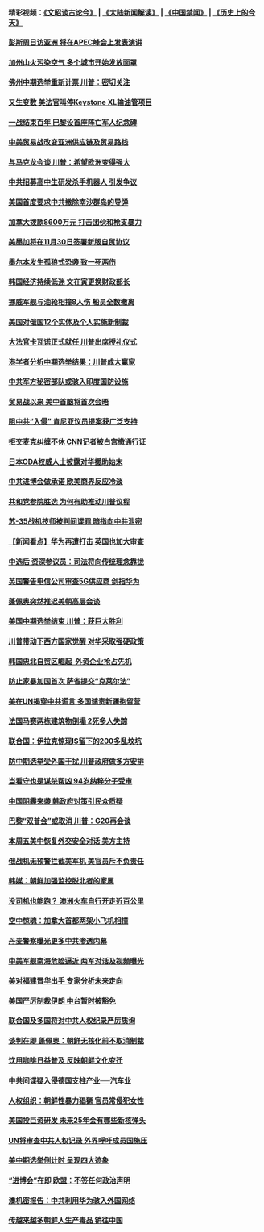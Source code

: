 #### 精彩视频：[《文昭谈古论今》](https://github.com/gfw-breaker/wenzhao/blob/master/README.md?t=11110631) | [《大陆新闻解读》](https://github.com/gfw-breaker/ntdtv-comedy/blob/master/README.md?t=11110631) | [《中国禁闻》](https://github.com/gfw-breaker/ntdtv-news/blob/master/README.md?t=11110631) | [《历史上的今天》](https://github.com/gfw-breaker/today-in-history/blob/master/README.md?t=11110631) 

#### [彭斯周日访亚洲 将在APEC峰会上发表演讲](../pages/nsc418/n10844075.md?t=11110631) 

#### [加州山火污染空气 多个城市开始发放面罩](../pages/nsc418/n10844214.md?t=11110631) 

#### [佛州中期选举重新计票 川普：密切关注](../pages/nsc418/n10843995.md?t=11110631) 

#### [又生变数 美法官叫停Keystone XL输油管项目](../pages/nsc418/n10843752.md?t=11110631) 

#### [一战结束百年 巴黎设首座阵亡军人纪念碑](../pages/nsc418/n10843698.md?t=11110631) 

#### [中美贸易战改变亚洲供应链及贸易路线](../pages/nsc418/n10843491.md?t=11110631) 

#### [与马克龙会谈 川普：希望欧洲变得强大](../pages/nsc418/n10843329.md?t=11110631) 

#### [中共招募高中生研发杀手机器人 引发争议](../pages/nsc418/n10842419.md?t=11110631) 

#### [美国首度要求中共撤除南沙群岛的导弹](../pages/nsc418/n10842945.md?t=11110631) 

#### [加拿大拨款8600万元 打击团伙和枪支暴力](../pages/nsc418/n10842249.md?t=11110631) 

#### [美墨加将在11月30日签署新版自贸协议](../pages/nsc418/n10841572.md?t=11110631) 

#### [墨尔本发生孤狼式恐袭 致一死两伤](../pages/nsc418/n10840893.md?t=11110631) 

#### [韩国经济持续低迷 文在寅更换财政部长](../pages/nsc418/n10839960.md?t=11110631) 

#### [挪威军舰与油轮相撞8人伤 船员全数撤离](../pages/nsc418/n10841146.md?t=11110631) 

#### [美国对俄国12个实体及个人实施新制裁](../pages/nsc418/n10841109.md?t=11110631) 

#### [大法官卡瓦诺正式就任 川普出席授礼仪式](../pages/nsc418/n10840367.md?t=11110631) 

#### [港学者分析中期选举结果：川普成大赢家](../pages/nsc418/n10840095.md?t=11110631) 

#### [中共军方秘密部队或骇入印度国防设施](../pages/nsc418/n10839561.md?t=11110631) 

#### [贸易战以来 美中首脑将首次会晤](../pages/nsc418/n10839071.md?t=11110631) 

#### [阻中共“入侵” 肯尼亚议员提案获广泛支持](../pages/nsc418/n10839184.md?t=11110631) 

#### [拒交麦克纠缠不休 CNN记者被白宫撤通行证](../pages/nsc418/n10838526.md?t=11110631) 

#### [日本ODA权威人士披露对华援助始末](../pages/nsc418/n10838064.md?t=11110631) 

#### [中共进博会做承诺 欧美商界反应冷淡](../pages/nsc418/n10837102.md?t=11110631) 

#### [共和党参院胜选 为何有助推动川普议程](../pages/nsc418/n10836979.md?t=11110631) 

#### [苏-35战机技师被判间谍罪 暗指向中共泄密](../pages/nsc418/n10837017.md?t=11110631) 

#### [【新闻看点】华为再遭打击 英国也加大审查](../pages/nsc418/n10836745.md?t=11110631) 

#### [中选后 资深参议员：司法将向传统理念靠拢](../pages/nsc418/n10836636.md?t=11110631) 

#### [英国警告电信公司审查5G供应商 剑指华为](../pages/nsc418/n10836577.md?t=11110631) 

#### [蓬佩奥突然推迟美朝高层会谈](../pages/nsc418/n10836329.md?t=11110631) 

#### [美国中期选举结束 川普：获巨大胜利](../pages/nsc418/n10834872.md?t=11110631) 

#### [川普带动下西方国家觉醒 对华采取强硬政策](../pages/nsc418/n10834533.md?t=11110631) 

#### [韩国忠北自贸区崛起  外资企业抢占先机](../pages/nsc418/n10834775.md?t=11110631) 

#### [防止家暴加国首次 萨省提交“克莱尔法”](../pages/nsc418/n10834469.md?t=11110631) 

#### [美在UN揭穿中共谎言 多国谴责新疆拘留营](../pages/nsc418/n10834220.md?t=11110631) 

#### [法国马赛两栋建筑物倒塌 2死多人失踪](../pages/nsc418/n10834087.md?t=11110631) 

#### [联合国：伊拉克惊现IS留下的200多乱坟坑](../pages/nsc418/n10834036.md?t=11110631) 

#### [防中期选举受外国干扰 川普政府做多方安排](../pages/nsc418/n10834018.md?t=11110631) 

#### [当看守也是谋杀帮凶 94岁纳粹分子受审](../pages/nsc418/n10833872.md?t=11110631) 

#### [中国阴霾来袭 韩政府对策引民众质疑](../pages/nsc418/n10833148.md?t=11110631) 

#### [巴黎“双普会”或取消 川普：G20再会谈](../pages/nsc418/n10833220.md?t=11110631) 

#### [本周五美中恢复外交安全对话 美方主持](../pages/nsc418/n10833126.md?t=11110631) 

#### [俄战机无预警拦截美军机 美官员斥不负责任](../pages/nsc418/n10833077.md?t=11110631) 

#### [韩媒：朝鲜加强监控脱北者的家属](../pages/nsc418/n10833035.md?t=11110631) 

#### [没司机也能跑？ 澳洲火车自行开走近百公里](../pages/nsc418/n10832834.md?t=11110631) 

#### [空中惊魂：加拿大首都两架小飞机相撞](../pages/nsc418/n10832154.md?t=11110631) 

#### [丹麦警察曝光更多中共渗透内幕](../pages/nsc418/n10821828.md?t=11110631) 

#### [中美军舰南海危险逼近 两军对话及视频曝光](../pages/nsc418/n10831927.md?t=11110631) 

#### [美对福建晋华出手 专家分析未来走向](../pages/nsc418/n10831864.md?t=11110631) 

#### [美国严厉制裁伊朗 中台暂时被豁免](../pages/nsc418/n10831685.md?t=11110631) 

#### [联合国及多国将对中共人权纪录严厉质询](../pages/nsc418/n10831604.md?t=11110631) 

#### [谈判在即 蓬佩奥：朝鲜无核化前不取消制裁](../pages/nsc418/n10831195.md?t=11110631) 

#### [饮用咖啡日益普及 反映朝鲜文化变迁](../pages/nsc418/n10831233.md?t=11110631) 

#### [中共间谍疑入侵德国支柱产业──汽车业](../pages/nsc418/n10830522.md?t=11110631) 

#### [人权组织：朝鲜性暴力猖獗 官员常侵犯女性](../pages/nsc418/n10830721.md?t=11110631) 

#### [美国投巨资研发 未来25年会有哪些新核弹头](../pages/nsc418/n10830032.md?t=11110631) 

#### [UN将审查中共人权记录 外界呼吁成员国施压](../pages/nsc418/n10829693.md?t=11110631) 

#### [美中期选举倒计时 呈现四大迹象](../pages/nsc418/n10828710.md?t=11110631) 

#### [“进博会”在即 欧盟：不签任何政治声明](../pages/nsc418/n10829255.md?t=11110631) 

#### [澳机密报告：中共利用华为骇入外国网络](../pages/nsc418/n10828741.md?t=11110631) 

#### [传越来越多朝鲜人生产毒品 销往中国](../pages/nsc418/n10829067.md?t=11110631) 

